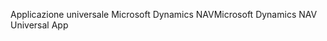 <span data-ttu-id="e7061-101">Applicazione universale Microsoft Dynamics NAV</span><span class="sxs-lookup"><span data-stu-id="e7061-101">Microsoft Dynamics NAV Universal App</span></span>
